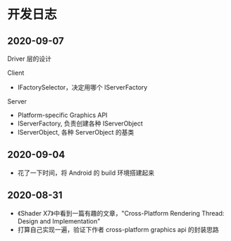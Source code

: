 # 开发日志

## 2020-09-07

Driver 层的设计

Client

 * IFactorySelector，决定用哪个 IServerFactory

Server

 * Platform-specific Graphics API
 * IServerFactory, 负责创建各种 IServerObject
 * IServerObject, 各种 ServerObject 的基类


## 2020-09-04

 * 花了一下时间，将 Android 的 build 环境搭建起来


## 2020-08-31

 * 《Shader X7》中看到一篇有趣的文章，"Cross-Platform Rendering Thread: Design and Implementation"
 * 打算自己实现一遍，验证下作者 cross-platform graphics api 的封装思路
